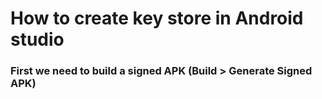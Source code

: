 # How to create key store in Android studio

### First we need to build a signed APK (Build > Generate Signed APK)

### 
